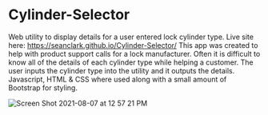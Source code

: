 # Cylinder-Selector
Web utility to display details for a user entered lock cylinder type. 
Live site here: https://seanclark.github.io/Cylinder-Selector/
This app was created to help with product support calls for a lock manufacturer. Often it is difficult to know
all of the details of each cylinder type while helping a customer. 
The user inputs the cylinder type into the utility and it outputs the details. 
Javascript, HTML & CSS where used along with a small amount of Bootstrap for styling.

![Screen Shot 2021-08-07 at 12 57 21 PM](https://user-images.githubusercontent.com/21232289/128608071-2f625d7e-9cd6-4e45-9c7f-78c98e1607c7.png)
